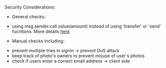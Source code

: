 Security Considerations:

- General checks:
* using msg.sender.call.value(amount) instead of using 'transfer' or 'send' fucntions. More details [here](https://consensys.net/diligence/blog/2019/09/stop-using-soliditys-transfer-now/)

- Manual checks including:
*  prevent multiple tries in signin -> prevent DoS attack
*  keep track of photo's owners to prevent misuse of user's photos
*  check if users enter a correct email address -> client side
